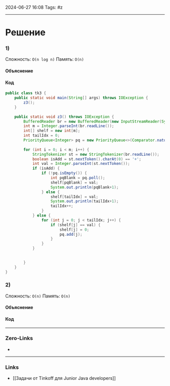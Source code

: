2024-06-27 16:08
Tags: #z

___
# Решение
### 1)
Сложность: `O(n log n)`
Память: `O(n)`
#### Объяснение

#### Код
```java
public class tk3 {  
    public static void main(String[] args) throws IOException {  
        z3();  
    }  
  
    public static void z3() throws IOException {  
        BufferedReader br = new BufferedReader(new InputStreamReader(System.in));  
        int m = Integer.parseInt(br.readLine());  
        int[] shelf = new int[m];  
        int tailIdx = 0;  
        PriorityQueue<Integer> pq = new PriorityQueue<>(Comparator.naturalOrder());  
  
        for (int i = 0; i < m; i++) {  
            StringTokenizer st = new StringTokenizer(br.readLine());  
            boolean isAdd = st.nextToken().charAt(0) == '+';  
            int val = Integer.parseInt(st.nextToken());  
            if (isAdd) {  
                if (!pq.isEmpty()) {  
                    int pqBlank = pq.poll();  
                    shelf[pqBlank] = val;  
                    System.out.println(pqBlank+1);  
                } else {  
                    shelf[tailIdx] = val;  
                    System.out.println(tailIdx+1);  
                    tailIdx++;  
                }  
            } else {  
                for (int j = 0; j < tailIdx; j++) {  
                    if (shelf[j] == val) {  
                        shelf[j] = 0;  
                        pq.add(j);  
                    }  
                }  
            }  
  
  
        }  
    }  
}
```
### 2)
Сложность: `O(n)`
Память: `O(n)`
#### Объяснение

#### Код

___
### Zero-Links
- 

___
### Links
- [[Задачи от Tinkoff для Junior Java developers]]